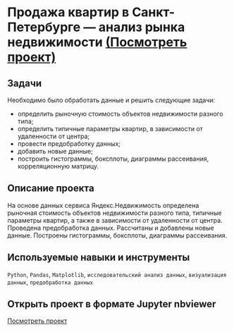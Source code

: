 # Продажа квартир в Санкт-Петербурге — анализ рынка недвижимости [(Посмотреть проект)](https://nbviewer.org/github/BulyginV/Yandex.Practicum/blob/main/02.%20%D0%90%D0%BD%D0%B0%D0%BB%D0%B8%D0%B7%20%D0%B4%D0%B0%D0%BD%D0%BD%D1%8B%D1%85%20%28EDA%29/02_real_estate.ipynb)

## Задачи
Необходимо было обработать данные и решить следующие задачи:
* определить рыночную стоимость объектов недвижимости разного типа;
* определить типичные параметры квартир, в зависимости от удаленности от центра;
* провести предобработку данных;
* добавить новые данные;
* построить гистограммы, боксплоты, диаграммы рассеивания, корреляционную матрицу.

## Описание проекта
На основе данных сервиса Яндекс.Недвижимость определена рыночная стоимость объектов недвижимости разного типа, типичные параметры квартир, а также в зависимости от удаленности от центра. Проведена предобработка данных. Рассчитаны и добавлены новые данные. Построены гистограммы, боксплоты, диаграммы рассеивания.

## Используемые навыки и инструменты
`Python`, `Pandas`, `Matplotlib`, `исследовательский анализ данных`, `визуализация данных`, `предобработка данных`

## Открыть проект в формате Jupyter nbviewer
[Посмотреть проект](https://nbviewer.org/github/BulyginV/Yandex.Practicum/blob/main/02.%20%D0%90%D0%BD%D0%B0%D0%BB%D0%B8%D0%B7%20%D0%B4%D0%B0%D0%BD%D0%BD%D1%8B%D1%85%20%28EDA%29/02_real_estate.ipynb)
